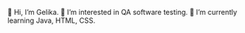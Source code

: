 👋 Hi, I’m Gelika.
👀 I’m interested in QA software testing.
🌱 I’m currently learning Java, HTML, CSS.
